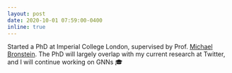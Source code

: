 ```yaml
---
layout: post
date: 2020-10-01 07:59:00-0400
inline: true
---
```


Started a PhD at Imperial College London, supervised by Prof. [Michael Bronstein](https://scholar.google.com/citations?user=UU3N6-UAAAAJ&hl=en). The PhD will largely overlap with my current research at Twitter, and I will continue working on GNNs 🎓